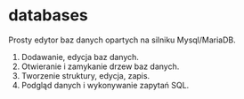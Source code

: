 # databases
Prosty edytor baz danych opartych na silniku Mysql/MariaDB.

1. Dodawanie, edycja baz danych.
2. Otwieranie i zamykanie drzew baz danych.
3. Tworzenie struktury, edycja, zapis.
4. Podgląd danych i wykonywanie zapytań SQL.
